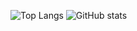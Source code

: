 ![Top Langs](https://github-readme-stats.vercel.app/api/top-langs/?username=laarossi&layout=compact&theme=dark)
![GitHub stats](https://github-readme-stats.vercel.app/api?username=laarossi&show_icons=true&theme=dark)
